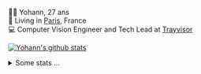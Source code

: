 <p>
  👨🏻 <bold>Yohann</bold>, 27 ans<br/>
  💼 Living in <a href="https://www.google.com/maps?q=paris">Paris</a>, France<br/>
  💻 Computer Vision Engineer and Tech Lead at <a href="https://trayvisor.com/">Trayvisor</a><br/>
</p>

<a href="https://github.com/anuraghazra/github-readme-stats"><img align="center" src="https://github-readme-stats-go94hl40s-yohann84l.vercel.app//api?username=yohann84L&show_icons=true&include_all_commits=true" alt="Yohann's github stats" /> </a>


<details>
  <summary>Some stats ...</summary><br/>
  

<!--START_SECTION:waka-->
![Code Time](http://img.shields.io/badge/Code%20Time-1%2C124%20hrs%2035%20mins-blue)

![Profile Views](http://img.shields.io/badge/Profile%20Views-0-blue)

**🐱 My GitHub Data** 

> 📦 440.7 kB Used in GitHub's Storage 
 > 
> 🏆 370 Contributions in the Year 2024
 > 
> 🚫 Not Opted to Hire
 > 
> 📜 25 Public Repositories 
 > 
> 🔑 21 Private Repositories 
 > 
**I'm an Early 🐤** 

```text
🌞 Morning                14130 commits       ████████░░░░░░░░░░░░░░░░░   31.29 % 
🌆 Daytime                25581 commits       ██████████████░░░░░░░░░░░   56.64 % 
🌃 Evening                5314 commits        ███░░░░░░░░░░░░░░░░░░░░░░   11.77 % 
🌙 Night                  139 commits         ░░░░░░░░░░░░░░░░░░░░░░░░░   00.31 % 
```
📅 **I'm Most Productive on Wednesday** 

```text
Monday                   8278 commits        █████░░░░░░░░░░░░░░░░░░░░   18.33 % 
Tuesday                  8368 commits        █████░░░░░░░░░░░░░░░░░░░░   18.53 % 
Wednesday                10161 commits       ██████░░░░░░░░░░░░░░░░░░░   22.50 % 
Thursday                 9213 commits        █████░░░░░░░░░░░░░░░░░░░░   20.40 % 
Friday                   8415 commits        █████░░░░░░░░░░░░░░░░░░░░   18.63 % 
Saturday                 259 commits         ░░░░░░░░░░░░░░░░░░░░░░░░░   00.57 % 
Sunday                   470 commits         ░░░░░░░░░░░░░░░░░░░░░░░░░   01.04 % 
```


📊 **This Week I Spent My Time On** 

```text
🕑︎ Time Zone: Europe/Paris

💬 Programming Languages: 
Python                   2 hrs 1 min         █████████████████████████   98.65 % 
CSV                      1 min               ░░░░░░░░░░░░░░░░░░░░░░░░░   01.35 % 

🔥 Editors: 
VS Code                  2 hrs 3 mins        █████████████████████████   100.00 % 

💻 Operating System: 
Mac                      2 hrs 3 mins        █████████████████████████   100.00 % 
```

**I Mostly Code in Python** 

```text
Python                   25 repos            ██████████████░░░░░░░░░░░   54.35 % 
Jupyter Notebook         5 repos             ███░░░░░░░░░░░░░░░░░░░░░░   10.87 % 
JavaScript               3 repos             ██░░░░░░░░░░░░░░░░░░░░░░░   06.52 % 
HTML                     2 repos             █░░░░░░░░░░░░░░░░░░░░░░░░   04.35 % 
Shell                    1 repo              █░░░░░░░░░░░░░░░░░░░░░░░░   02.17 % 
```




 Last Updated on 15/03/2024 00:28:50 UTC
<!--END_SECTION:waka-->
